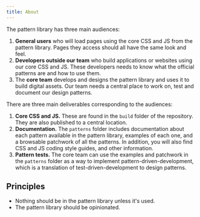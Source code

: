 ```yaml
---
title: About
---
```


The pattern library has three main audiences:

1. **General users** who will load pages using the core CSS and JS from the pattern library. Pages they access should all have the same look and feel.
2. **Developers outside our team** who build applications or websites using our core CSS and JS. These developers needs to know what the official patterns are and how to use them. 
3. The **core team** develops and designs the pattern library and uses it to build digital assets. Our team needs a central place to work on, test and document our design patterns.

There are three main deliverables corresponding to the audiences:

1. **Core CSS and JS.** These are found in the `build` folder of the repository. They are also published to a central location.
2. **Documentation.** The `patterns` folder includes documentation about each pattern available in the pattern library, examples of each one, and a browsable patchwork of all the patterns. In addition, you will also find CSS and JS coding style guides, and other information.
3. **Pattern tests.** The core team can use the examples and patchwork in the `patterns` folder as a way to implement pattern-driven-development, which is a translation of test-driven-development to design patterns.

## Principles

* Nothing should be in the pattern library unless it's used.
* The pattern library should be opinionated. 
